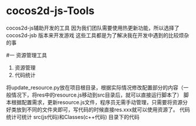 # cocos2d-js-Tools
cocos2d-js辅助开发的工具
因为我们团队需要使用热更新功能，所以选择了 cocos2d-jsb 版本来开发游戏
这些工具都是为了解决我在开发中遇到的比较烦杂的事

#一 资源管理工具
1. 资源管理
2. 代码统计

将update_resource.py放在项目根目录，根据实际情况修改配置部分的内容（一般情况下，将res中的resource.js移动到src目录后，就可以直接运行脚本了）
脚本根据配置需求，更新resource.js文件，程序员无需手动管理，只需要将资源分好类放到不同的文件夹即可，写代码的时候直接res.xxx就可以使用资源了。
代码统计可统计 src(js代码)和Classes(c++代码) 目录下的代码

